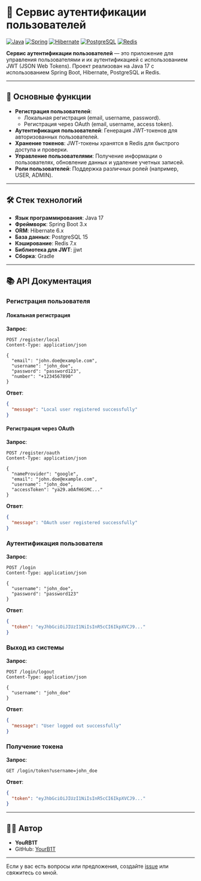 # 🔐 Сервис аутентификации пользователей

[![Java](https://img.shields.io/badge/Java-17-blue.svg)](https://www.oracle.com/java/)
[![Spring](https://img.shields.io/badge/Spring-6.x-green.svg)](https://spring.io/)
[![Hibernate](https://img.shields.io/badge/Hibernate-6.x-blue.svg)](https://hibernate.org/)
[![PostgreSQL](https://img.shields.io/badge/PostgreSQL-15-blue.svg)](https://www.postgresql.org/)
[![Redis](https://img.shields.io/badge/Redis-7.x-red.svg)](https://redis.io/)

**Сервис аутентификации пользователей** — это приложение для управления пользователями и их аутентификацией с использованием JWT (JSON Web Tokens). Проект реализован на Java 17 с использованием Spring Boot, Hibernate, PostgreSQL и Redis.

---

## 🚀 Основные функции

- **Регистрация пользователей**:
  - Локальная регистрация (email, username, password).
  - Регистрация через OAuth (email, username, access token).
- **Аутентификация пользователей**: Генерация JWT-токенов для авторизованных пользователей.
- **Хранение токенов**: JWT-токены хранятся в Redis для быстрого доступа и проверки.
- **Управление пользователями**: Получение информации о пользователях, обновление данных и удаление учетных записей.
- **Роли пользователей**: Поддержка различных ролей (например, USER, ADMIN).

---

## 🛠️ Стек технологий

- **Язык программирования**: Java 17
- **Фреймворк**: Spring Boot 3.x
- **ORM**: Hibernate 6.x
- **База данных**: PostgreSQL 15
- **Кэширование**: Redis 7.x
- **Библиотека для JWT**: jjwt
- **Сборка**: Gradle

---

## 📚 API Документация

### Регистрация пользователя

#### Локальная регистрация

**Запрос**:
```http
POST /register/local
Content-Type: application/json

{
  "email": "john.doe@example.com",
  "username": "john_doe",
  "password": "password123",
  "number": "+1234567890"
}
```

**Ответ**:
```json
{
  "message": "Local user registered successfully"
}
```

#### Регистрация через OAuth

**Запрос**:
```http
POST /register/oauth
Content-Type: application/json

{
  "nameProvider": "google",
  "email": "john.doe@example.com",
  "username": "john_doe",
  "accessToken": "ya29.a0AfH6SMC..."
}
```

**Ответ**:
```json
{
  "message": "OAuth user registered successfully"
}
```

### Аутентификация пользователя

**Запрос**:
```http
POST /login
Content-Type: application/json

{
  "username": "john_doe",
  "password": "password123"
}
```

**Ответ**:
```json
{
  "token": "eyJhbGciOiJIUzI1NiIsInR5cCI6IkpXVCJ9..."
}
```

### Выход из системы

**Запрос**:
```http
POST /login/logout
Content-Type: application/json

{
  "username": "john_doe"
}
```

**Ответ**:
```json
{
  "message": "User logged out successfully"
}
```

### Получение токена

**Запрос**:
```http
GET /login/token?username=john_doe
```

**Ответ**:
```json
{
  "token": "eyJhbGciOiJIUzI1NiIsInR5cCI6IkpXVCJ9..."
}
```
---

## 👨‍💻 Автор

- **YouRB1T**
- GitHub: [YourB1T](https://github.com/YourB1T)

---

Если у вас есть вопросы или предложения, создайте [issue](https://github.com/YourB1T/authentication-service/issues) или свяжитесь со мной.
